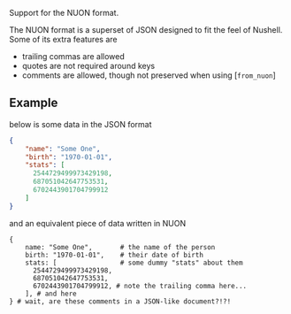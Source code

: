 Support for the NUON format.

The NUON format is a superset of JSON designed to fit the feel of Nushell.
Some of its extra features are
- trailing commas are allowed
- quotes are not required around keys
- comments are allowed, though not preserved when using [`from_nuon`]

## Example
below is some data in the JSON format
```json
{
    "name": "Some One",
    "birth": "1970-01-01",
    "stats": [
      2544729499973429198,
      687051042647753531,
      6702443901704799912
    ]
}
```

and an equivalent piece of data written in NUON
```nuon
{
    name: "Some One",       # the name of the person
    birth: "1970-01-01",    # their date of birth
    stats: [                # some dummy "stats" about them
      2544729499973429198,
      687051042647753531,
      6702443901704799912, # note the trailing comma here...
    ], # and here
} # wait, are these comments in a JSON-like document?!?!
```
